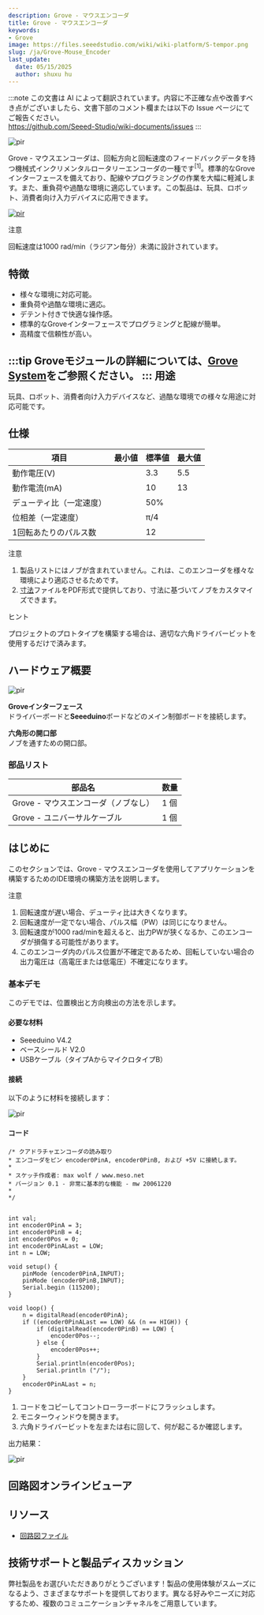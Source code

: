 ```yaml
---
description: Grove - マウスエンコーダ
title: Grove - マウスエンコーダ
keywords:
- Grove
image: https://files.seeedstudio.com/wiki/wiki-platform/S-tempor.png
slug: /ja/Grove-Mouse_Encoder
last_update:
  date: 05/15/2025
  author: shuxu hu
---
```

:::note
この文書は AI によって翻訳されています。内容に不正確な点や改善すべき点がございましたら、文書下部のコメント欄または以下の Issue ページにてご報告ください。  
https://github.com/Seeed-Studio/wiki-documents/issues
:::

<!-- ![](https://files.seeedstudio.com/wiki/Grove-Mouse_Encoder/img/Grove-Mouse_Encoder_product_view.jpg) -->
  <p style={{textAlign: 'center'}}><img src="https://files.seeedstudio.com/wiki/Grove-Mouse_Encoder/img/Grove-Mouse_Encoder_product_view.jpg" alt="pir" width={600} height="auto" /></p>

Grove - マウスエンコーダは、回転方向と回転速度のフィードバックデータを持つ機械式インクリメンタルロータリーエンコーダの一種です<sup>\[1\]</sup>。標準的なGroveインターフェースを備えており、配線やプログラミングの作業を大幅に軽減します。また、重負荷や過酷な環境に適応しています。この製品は、玩具、ロボット、消費者向け入力デバイスに応用できます。

[<p><img src="https://files.seeedstudio.com/wiki/common/Get_One_Now_Banner.png" alt="pir" width={600} height="auto" /></p>](https://www.seeedstudio.com/Grove-%E2%80%93-Mouse-Encoder-p-2607.html)

<div className="admonition note">
  <p className="admonition-title">注意</p>
  回転速度は1000 rad/min（ラジアン毎分）未満に設計されています。
</div>


特徴
--------

-   様々な環境に対応可能。
-   重負荷や過酷な環境に適応。
-   デテント付きで快適な操作感。
-   標準的なGroveインターフェースでプログラミングと配線が簡単。
-   高精度で信頼性が高い。

:::tip
    Groveモジュールの詳細については、[Grove System](https://wiki.seeedstudio.com/ja/Grove_System/)をご参照ください。
:::
用途
------------

玩具、ロボット、消費者向け入力デバイスなど、過酷な環境での様々な用途に対応可能です。

仕様
--------------

| 項目                             | 最小値 | 標準値 | 最大値 |
|----------------------------------|--------|---------|--------|
| 動作電圧(V)                      |        | 3.3     | 5.5    |
| 動作電流(mA)                     |        | 10      | 13     |
| デューティ比（一定速度）         |        | 50%     |        |
| 位相差（一定速度）               |        | π/4     |        |
| 1回転あたりのパルス数            |        | 12      |        |

<div className="admonition note">
  <p className="admonition-title">注意</p>
  <ol>
    <li>製品リストにはノブが含まれていません。これは、このエンコーダを様々な環境により適応させるためです。</li>
    <li><a href="https://files.seeedstudio.com/wiki/Grove-Mouse_Encoder/res/Grove-Mouse_Encoder_Dimensions.pdf">寸法</a>ファイルをPDF形式で提供しており、寸法に基づいてノブをカスタマイズできます。</li>
  </ol></div>

<div className="admonition tip">
  <p className="admonition-title">ヒント</p>
  プロジェクトのプロトタイプを構築する場合は、適切な六角ドライバービットを使用するだけで済みます。
</div>


ハードウェア概要
-----------------

<!-- ![](https://files.seeedstudio.com/wiki/Grove-Mouse_Encoder/img/Grove-Mouse_Encoder.jpg) -->
  <p style={{textAlign: 'center'}}><img src="https://files.seeedstudio.com/wiki/Grove-Mouse_Encoder/img/Grove-Mouse_Encoder.jpg" alt="pir" width={600} height="auto" /></p>

**Groveインターフェース**   
ドライバーボードと**Seeeduino**ボードなどのメイン制御ボードを接続します。

**六角形の開口部**   
ノブを通すための開口部。

### **部品リスト**

| 部品名                               | 数量     |
|--------------------------------------|----------|
| Grove - マウスエンコーダ（ノブなし） | 1 個     |
| Grove - ユニバーサルケーブル         | 1 個     |

はじめに
-----------

このセクションでは、Grove - マウスエンコーダを使用してアプリケーションを構築するためのIDE環境の構築方法を説明します。

<!-- 図有問題 Refer to [Seeeduino V4.2](/Seeeduino_v4.2#Getting_Started_on_Windows)(It is exchangeable with Arduino board) for how to build a complete an IDE for your applications, or read [Arduino guide](https://www.arduino.cc/en/Guide/HomePage) if you use Arduino original board. -->

<div className="admonition note">
  <p className="admonition-title">注意</p>
  <ol><li>回転速度が遅い場合、デューティ比は大きくなります。</li>
    <li>回転速度が一定でない場合、パルス幅（PW）は同じになりません。</li>
    <li>回転速度が1000 rad/minを超えると、出力PWが狭くなるか、このエンコーダが損傷する可能性があります。</li>
    <li>このエンコーダ内のパルス位置が不確定であるため、回転していない場合の出力電圧は（高電圧または低電圧）不確定になります。</li></ol>
</div>


### 基本デモ

このデモでは、位置検出と方向検出の方法を示します。

#### 必要な材料

-   Seeeduino V4.2
-   ベースシールド V2.0
-   USBケーブル（タイプAからマイクロタイプB）

#### 接続

以下のように材料を接続します：

<!-- ![](https://files.seeedstudio.com/wiki/Grove-Mouse_Encoder/img/Grove-Mouse_Encoder_demo_connection.jpg)  -->

<p style={{textAlign: 'center'}}><img src="https://files.seeedstudio.com/wiki/Grove-Mouse_Encoder/img/Grove-Mouse_Encoder_demo_connection.jpg" alt="pir" width={600} height="auto" /></p>

#### コード

```
/* クアドラチャエンコーダの読み取り
* エンコーダをピン encoder0PinA, encoder0PinB, および +5V に接続します。
*
* スケッチ作成者: max wolf / www.meso.net
* バージョン 0.1 - 非常に基本的な機能 - mw 20061220
*
*/  
 
 
int val; 
int encoder0PinA = 3;
int encoder0PinB = 4;
int encoder0Pos = 0;
int encoder0PinALast = LOW;
int n = LOW;
 
void setup() { 
    pinMode (encoder0PinA,INPUT);
    pinMode (encoder0PinB,INPUT);
    Serial.begin (115200);
} 
 
void loop() { 
    n = digitalRead(encoder0PinA);
    if ((encoder0PinALast == LOW) && (n == HIGH)) {
        if (digitalRead(encoder0PinB) == LOW) {
            encoder0Pos--;
        } else {
            encoder0Pos++;
        }
        Serial.println(encoder0Pos);
        Serial.println ("/");
    } 
    encoder0PinALast = n;
}
```

1.  コードをコピーしてコントローラーボードにフラッシュします。
2.  モニターウィンドウを開きます。
3.  六角ドライバービットを左または右に回して、何が起こるか確認します。

出力結果：

<!-- ![](https://files.seeedstudio.com/wiki/Grove-Mouse_Encoder/img/Grove_mouse_encoder_output_of_demo.png) -->
  <p style={{textAlign: 'center'}}><img src="https://files.seeedstudio.com/wiki/Grove-Mouse_Encoder/img/Grove_mouse_encoder_output_of_demo.png" alt="pir" width={600} height="auto" /></p>


## 回路図オンラインビューア

<div className="altium-ecad-viewer" data-project-src="https://files.seeedstudio.com/wiki/Grove-Mouse_Encoder/res/Grove_Mouse_Encoder_v1.0_Schematic_File.zip" style={{borderRadius: '0px 0px 4px 4px', height: 500, borderStyle: 'solid', borderWidth: 1, borderColor: 'rgb(241, 241, 241)', overflow: 'hidden', maxWidth: 1280, maxHeight: 700, boxSizing: 'border-box'}}>
</div>


リソース
---------

- [回路図ファイル](https://files.seeedstudio.com/wiki/Grove-Mouse_Encoder/res/Grove_Mouse_Encoder_v1.0_Schematic_File.zip)

<!-- このMarkdownファイルは https://www.seeedstudio.com/wiki/Grove_-_Mouser_Encoder から作成されました -->

## 技術サポートと製品ディスカッション
弊社製品をお選びいただきありがとうございます！製品の使用体験がスムーズになるよう、さまざまなサポートを提供しております。異なる好みやニーズに対応するため、複数のコミュニケーションチャネルをご用意しています。

<div class="button_tech_support_container">
<a href="https://forum.seeedstudio.com/" class="button_forum"></a> 
<a href="https://www.seeedstudio.com/contacts" class="button_email"></a>
</div>

<div class="button_tech_support_container">
<a href="https://discord.gg/eWkprNDMU7" class="button_discord"></a> 
<a href="https://github.com/Seeed-Studio/wiki-documents/discussions/69" class="button_discussion"></a>
</div>